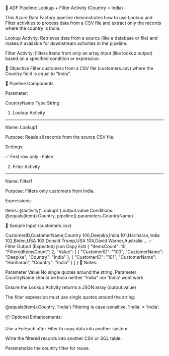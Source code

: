 📂 ADF Pipeline: Lookup + Filter Activity (Country = India)

This Azure Data Factory pipeline demonstrates how to use Lookup and Filter activities to process data from a CSV file and extract only the records where the country is India.

Lookup Activity: Retrieves data from a source (like a database or file) and makes it available for downstream activities in the pipeline.

Filter Activity: Filters items from only an array input (like lookup output) based on a specified condition or expression.

📌 Objective
Filter customers from a CSV file (customers.csv) where the Country field is equal to "India".

🧱 Pipeline Components

Parameter:

CountryName Type String 

1. Lookup Activity
------------------
Name: Lookup1

Purpose: Reads all records from the source CSV file.

Settings:

✅ First row only : False

2. Filter Activity
------------------

Name: Filter1

Purpose: Filters only customers from India.

Expressions:

Items: @activity('Lookup1').output.value
Conditions: @equals(item().Country, pipeline().parameters.CountryName)


📄 Sample Input (customers.csv)

CustomerID,CustomerName,Country
100,Deepika,India
101,Hariharan,India
102,Biden,USA
103,Donald Trump,USA
104,David Warner,Australia
...
✅ Filter Output (Expected)
json
Copy
Edit
{
  "ItemsCount": 10,
  "FilteredItemsCount": 2,
  "Value": [
    {
      "CustomerID": "100",
      "CustomerName": "Deepika",
      "Country": "India"
    },
    {
      "CustomerID": "101",
      "CustomerName": "Hariharan",
      "Country": "India"
    }
  ]
}
📝 Notes:

Parameter Value No single quotes around the string. Parameter CountryName should be India neither "India" nor 'India' wont work 

Ensure the Lookup Activity returns a JSON array (output.value)

The filter expression must use single quotes around the string:

@equals(item().Country, 'India')
Filtering is case-sensitive. 'India' ≠ 'india'.

📦 Optional Enhancements:

Use a ForEach after Filter to copy data into another system.

Write the filtered records into another CSV or SQL table.

Parameterize the country filter for reuse.




